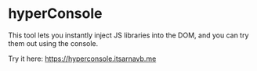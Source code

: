 # hyperConsole

This tool lets you instantly inject JS libraries into the DOM, and you can try them out using the console.

Try it here: https://hyperconsole.itsarnavb.me